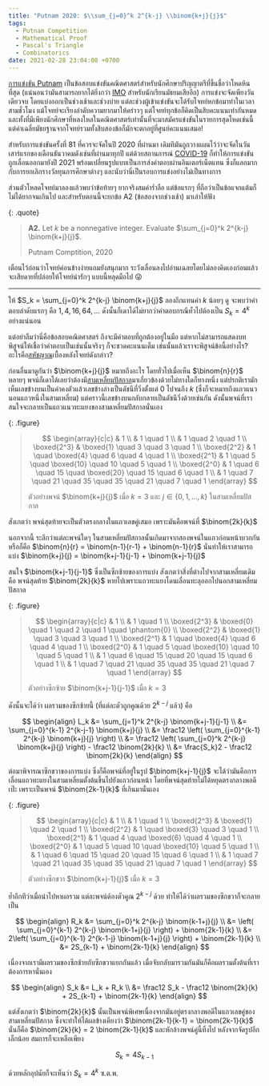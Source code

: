 ```yaml
---
title: "Putnam 2020: $\\sum_{j=0}^k 2^{k-j} \\binom{k+j}{j}$"
tags:
  - Putnam Competition
  - Mathematical Proof
  - Pascal's Triangle
  - Combinatorics
date: 2021-02-28 23:04:08 +0700
---
```


[การแข่งขัน Putnam][putnam competition] เป็นข้อสอบแข่งขันคณิตศาสตร์สำหรับนักศึกษาปริญญาตรีที่ขึ้นชื่อว่าโหดหินที่สุด (แน่นอนว่ามันสามารถยากได้ยิ่งกว่า [IMO][] สำหรับนักเรียนมัธยมเสียอีก) การแข่งจะจัดเพียงวันเดียวจบ โดยแบ่งออกเป็นช่วงเช้าและช่วงบ่าย แต่ละช่วงผู้เข้าแข่งขันจะได้รับโจทย์หกข้อมาทำในเวลาสามชั่วโมง แม้โจทย์จะเรียงลำดับความยากมาให้คร่าวๆ แต่โจทย์ทุกข้อก็คิดเป็นสิบคะแนนเท่ากันหมด และทั้งที่มีเพียงนักศึกษาที่หลงใหลในคณิตศาสตร์เท่านั้นที่จะมาสมัครแข่งขันในรายการสุดโหดเช่นนี้ แต่ค่าเฉลี่ยมัธยฐานจากโจทย์รวมทั้งสิบสองข้อก็มักจะตกอยู่ที่ศูนย์คะแนนเสมอ!

สำหรับการแข่งขันครั้งที่ 81 ที่ควรจะจัดในปี 2020 ที่ผ่านมา เดิมทีมันถูกวางแผนไว้ว่าจะจัดในวันเสาร์แรกของเดือนธันวาคมดังเช่นที่ผ่านมาทุกปี แต่ด้วยสถานการณ์ [COVID-19][] ก็ทำให้การแข่งขันถูกเลื่อนออกมายังปี 2021 พร้อมเปลี่ยนรูปแบบเป็นการส่งคำตอบผ่านอินเตอร์เน็ตแทน ซึ่งก็แลกมากกับการยกเลิกรางวัลทุนการศึกษาต่างๆ และนับว่านี่เป็นรอบการแข่งอย่างไม่เป็นทางการ

ส่วนตัวโหลดโจทย์มาลองแล้วพบว่าข้อท้ายๆ ยากจริงสมคำร่ำลือ แต่ข้อแรกๆ ที่ถือว่าเป็นข้อแจกแต้มก็ไม่ได้ยากจนเกินไป และสำหรับตอนนี้จะยกข้อ A2 (ข้อสองจากช่วงเช้า) มาเล่าให้ฟัง

{: .quote}
> **A2.** Let $k$ be a nonnegative integer. Evaluate $\sum_{j=0}^k 2^{k-j} \binom{k+j}{j}$.
>
> Putnam Comptition, 2020

เตือนไว้ก่อนว่าโจทย์ค่อนข้างง่ายแถมยังสนุกมาก ระวังเลื่อนลงไปอ่านเฉลยโดยไม่ลองคิดเองก่อนแล้วจะเสียดายที่ปล่อยให้โจทย์น่ารักๆ แบบนี้หลุดมือไป 😜

---

ให้ $S_k = \sum_{j=0}^k 2^{k-j} \binom{k+j}{j}$ ลองถึกแทนค่า $k$ น้อยๆ ดู จะพบว่าคำตอบลำดับแรกๆ คือ $1, 4, 16, 64, \dots$ ดังนั้นก็เดาได้ไม่ยากว่าคำตอบกรณีทั่วไปต้องเป็น $S_k = 4^k$ อย่างแน่นอน

แต่อย่าลืมว่านี่คือข้อสอบคณิตศาสตร์ ถึงจะมีคำตอบที่ถูกต้องอยู่ในมือ แต่หากไม่สามารถแสดงบทพิสูจน์ให้เชื่อว่าคำตอบเป็นเช่นนั้นจริงๆ ก็จะชวดคะแนนเต็ม เช่นนั้นแล้วเราจะพิสูจน์ข้อนี้อย่างไร? อะไรคือ[สหัชญาณ][intuition]เบื้องหลังโจทย์ดังกล่าว?

ก่อนอื่นมาดูกันว่า $\binom{k+j}{j}$ หมายถึงอะไร โดยทั่วไปเมื่อเห็น $\binom{n}{r}$ หลายๆ พจน์ก็เดาได้เลยว่าต้องมี[สามเหลี่ยมปัสกาล][pascal triangle]มาเกี่ยวข้องด้วยไม่ทางใดก็ทางหนึ่ง แต่ปรกติเรามักเห็นเลขข้างบนเป็นค่าคงตัวแล้วเลขข้างล่างเป็นดัชนีที่วิ่งตั้งแต่ $0$ ไปจนถึง $k$ (ซึ่งก็จะหมายถึงแถวแนวนอนแถวหนึ่งในสามเหลี่ยม) แต่คราวนี้เลขข้างบนกลับกลายเป็นดัชนีวิ่งด้วยเช่นกัน ดังนั้นพจน์ที่เราสนใจจะกลายเป็นแถวแนวทะแยงของสามเหลี่ยมปัสกาลนั่นเอง

{: .figure}
> $$
> \begin{array}{c|c}
>             & 1 \\
>             & 1 \quad 1 \\
>             & 1 \quad 2 \quad 1 \\
> \boxed{2^3} & \boxed{1} \quad 3 \quad 3 \quad 1 \\
> \boxed{2^2} & 1 \quad \boxed{4} \quad 6 \quad 4 \quad 1 \\
> \boxed{2^1} & 1 \quad 5 \quad \boxed{10} \quad 10 \quad 5 \quad 1 \\
> \boxed{2^0} & 1 \quad 6 \quad 15 \quad \boxed{20} \quad 15 \quad 6 \quad 1 \\
>             & 1 \quad 7 \quad 21 \quad 35 \quad 35 \quad 21 \quad 7 \quad 1
> \end{array}
> $$
>
> ตัวอย่างพจน์ $\binom{k+j}{j}$ เมื่อ $k=3$ และ $j\in\lbrace0,1,\dots,k\rbrace$ ในสามเหลี่ยมปัสกาล

สังเกตว่า พจน์สุดท้ายจะเป็นตัวตรงกลางในแถวเลขคู่เสมอ เพราะมันคือพจน์ที่ $\binom{2k}{k}$

นอกจากนี้ ระลึกว่าแต่ละพจน์ใดๆ ในสามเหลี่ยมปัสกาลนั้นเกิดมาจากสองพจน์ในแถวก่อนหน้าบวกกัน หรือก็คือ $\binom{n}{r} = \binom{n-1}{r-1} + \binom{n-1}{r}$ นั่นทำให้เราสามารถแบ่ง $\binom{k+j}{j} = \binom{k+j-1}{j-1} + \binom{k+j-1}{j}$

สนใจ $\binom{k+j-1}{j-1}$ ซึ่งเป็นซีกซ้ายของการแบ่ง สังเกตว่าสิ่งที่ต่างไปจากสามเหลี่ยมเดิม คือ พจน์สุดท้าย $\binom{2k}{k}$ หายไปเพราะแถวทะแยงโดนเลื่อนทะลุออกไปนอกสามเหลี่ยมปัสกาล

{: .figure}
> $$
> \begin{array}{c|c}
>             & 1 \\
>             & 1 \quad 1 \\
> \boxed{2^3} & \boxed{0} \quad 1 \quad 2 \quad 1 \quad \phantom{0} \\
> \boxed{2^2} & \boxed{1} \quad 3 \quad 3 \quad 1 \\
> \boxed{2^1} & 1 \quad \boxed{4} \quad 6 \quad 4 \quad 1 \\
> \boxed{2^0} & 1 \quad 5 \quad \boxed{10} \quad 10 \quad 5 \quad 1 \\
>             & 1 \quad 6 \quad 15 \quad 20 \quad 15 \quad 6 \quad 1 \\
>             & 1 \quad 7 \quad 21 \quad 35 \quad 35 \quad 21 \quad 7 \quad 1
> \end{array}
> $$
>
> ตัวอย่างซีกซ้าย $\binom{k+j-1}{j-1}$ เมื่อ $k=3$

ดังนั้นจะได้ว่า ผลรวมของซีกซ้ายนี้ (ที่แต่ละตัวถูกคูณด้วย $2^{k-j}$ แล้ว) คือ

$$
\begin{align}
L_k &= \sum_{j=1}^k 2^{k-j} \binom{k+j-1}{j-1} \\
    &= \sum_{j=0}^{k-1} 2^{k-j-1} \binom{k+j}{j} \\
    &= \frac12 \left( \sum_{j=0}^{k-1} 2^{k-j} \binom{k+j}{j} \right) \\
    &= \frac12 \left( \sum_{j=0}^k 2^{k-j} \binom{k+j}{j} \right) - \frac12 \binom{2k}{k} \\
    &= \frac{S_k}2 - \frac12 \binom{2k}{k}
\end{align}
$$

ต่อมาพิจารณาซีกขวาของการแบ่ง ซึ่งก็คือพจน์ที่อยู่ในรูป $\binom{k+j-1}{j}$ จะได้ว่ามันคือการเลื่อนแถวทะแยงในสามเหลี่ยมตั้งต้นขึ้นไปยังแถวก่อนหน้า โดยที่พจน์สุดท้ายไม่ได้หยุดตรงกลางพอดีเป๊ะ เพราะเป็นพจน์ $\binom{2k-1}{k}$ ที่เกินมานั่นเอง

{: .figure}
> $$
> \begin{array}{c|c}
>             & 1 \\
>             & 1 \quad 1 \\
> \boxed{2^3} & \boxed{1} \quad 2 \quad 1 \\
> \boxed{2^2} & 1 \quad \boxed{3} \quad 3 \quad 1 \\
> \boxed{2^1} & 1 \quad 4 \quad \boxed{6} \quad 4 \quad 1 \\
> \boxed{2^0} & 1 \quad 5 \quad 10 \quad \boxed{10} \quad 5 \quad 1 \\
>             & 1 \quad 6 \quad 15 \quad 20 \quad 15 \quad 6 \quad 1 \\
>             & 1 \quad 7 \quad 21 \quad 35 \quad 35 \quad 21 \quad 7 \quad 1
> \end{array}
> $$
>
> ตัวอย่างซีกขวา $\binom{k+j-1}{j}$ เมื่อ $k=3$

ย้ำอีกทีว่าเมื่อนำไปหาผลรวม แต่ละพจน์ต้องตัวคูณ $2^{k-j}$ ด้วย ทำให้ได้ว่าผลรวมของซีกขวาก็จะกลายเป็น

$$
\begin{align}
R_k &= \sum_{j=0}^k 2^{k-j} \binom{k-1+j}{j} \\
    &= \left( \sum_{j=0}^{k-1} 2^{k-j} \binom{k-1+j}{j} \right) + \binom{2k-1}{k} \\
    &= 2\left( \sum_{j=0}^{k-1} 2^{k-1-j} \binom{k-1+j}{j} \right) + \binom{2k-1}{k} \\
    &= 2S_{k-1} + \binom{2k-1}{k}
\end{align}
$$

เนื่องจากเรามีผลรวมของซีกซ้ายกับซีกขวาแยกกันแล้ว เมื่อจับกลับมารวมกันมันก็คือผลรวมตั้งต้นที่เราต้องการหานั่นเอง

$$
\begin{align}
S_k &= L_k + R_k \\
    &= \frac12 S_k - \frac12 \binom{2k}{k} + 2S_{k-1} + \binom{2k-1}{k}
\end{align}
$$

แต่สังเกตว่า $\binom{2k}{k}$ นั้นเป็นพจน์พิเศษเนื่องจากมันอยู่ตรงกลางพอดีในแถวเลขคู่ของสามเหลี่ยมปัสกาล ซึ่งจะทำให้ได้ผลข้างเคียงว่า $\binom{2k-1}{k-1} = \binom{2k-1}{k}$ นั่นก็คือ $\binom{2k}{k} = 2 \binom{2k-1}{k}$ และหักล้างพจน์คู่นี้ทิ้งไป หลังจากจัดรูปอีกเล็กน้อย สมการก็จะเหลือเพียง

$$
S_k = 4S_{k-1}
$$

ด้วยหลักอุปนัยก็จะเห็นว่า $S_k = 4^k$ ซ.ต.พ.



[putnam competition]: //en.wikipedia.org/wiki/William_Lowell_Putnam_Mathematical_Competition
[IMO]: //en.wikipedia.org/wiki/International_Mathematical_Olympiad
[COVID-19]: //en.wikipedia.org/wiki/COVID-19_pandemic
[intuition]: //en.wikipedia.org/wiki/Logical_intuition
[pascal triangle]: //en.wikipedia.org/wiki/Pascal%27s_triangle
